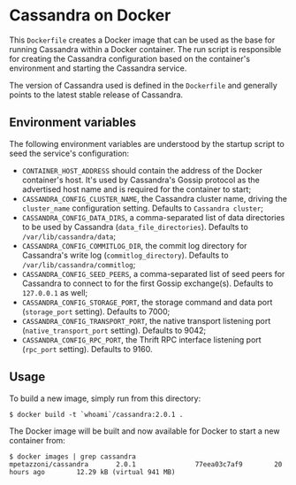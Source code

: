 Cassandra on Docker
===================

This `Dockerfile` creates a Docker image that can be used as the base for
running Cassandra within a Docker container. The run script is responsible
for creating the Cassandra configuration based on the container's
environment and starting the Cassandra service.

The version of Cassandra used is defined in the `Dockerfile` and generally
points to the latest stable release of Cassandra.

Environment variables
---------------------

The following environment variables are understood by the startup script to
seed the service's configuration:

  - `CONTAINER_HOST_ADDRESS` should contain the address of the Docker
    container's host. It's used by Cassandra's Gossip protocol as the
    advertised host name and is required for the container to start;
  - `CASSANDRA_CONFIG_CLUSTER_NAME`, the Cassandra cluster name, driving the
    `cluster_name` configuration setting. Defaults to `Cassandra cluster`;
  - `CASSANDRA_CONFIG_DATA_DIRS`, a comma-separated list of data directories to
    be used by Cassandra (`data_file_directories`). Defaults to
    `/var/lib/cassandra/data`;
  - `CASSANDRA_CONFIG_COMMITLOG_DIR`, the commit log directory for Cassandra's
    write log (`commitlog_directory`). Defaults to
    `/var/lib/cassandra/commitlog`;
  - `CASSANDRA_CONFIG_SEED_PEERS`, a comma-separated list of seed peers for
    Cassandra to connect to for the first Gossip exchange(s). Defaults to
    `127.0.0.1` as well;
  - `CASSANDRA_CONFIG_STORAGE_PORT`, the storage command and data port
    (`storage_port` setting). Defaults to 7000;
  - `CASSANDRA_CONFIG_TRANSPORT_PORT`, the native transport listening port
    (`native_transport_port` setting). Defaults to 9042;
  - `CASSANDRA_CONFIG_RPC_PORT`, the Thrift RPC interface listening port
    (`rpc_port` setting). Defaults to 9160.

Usage
-----

To build a new image, simply run from this directory:

```
$ docker build -t `whoami`/cassandra:2.0.1 .
```

The Docker image will be built and now available for Docker to start a new
container from:

```
$ docker images | grep cassandra
mpetazzoni/cassandra       2.0.1               77eea03c7af9        20 hours ago        12.29 kB (virtual 941 MB)
```

